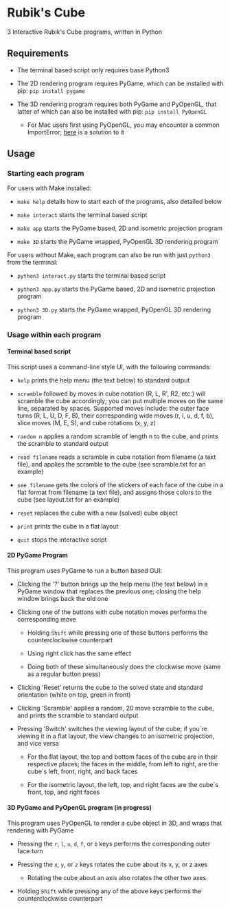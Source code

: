 # Rubik's Cube
3 Interactive Rubik's Cube programs, written in Python


## Requirements
* The terminal based script only requires base Python3

* The 2D rendering program requires PyGame, which can be installed with pip: `pip install pygame`

* The 3D rendering program requires both PyGame and PyOpenGL, that latter of which can also be installed with pip: `pip install PyOpenGL`
    * For Mac users first using PyOpenGL, you may encounter a common ImportError; [here](https://github.com/PixarAnimationStudios/USD/issues/1372) is a solution to it
    
## Usage
### Starting each program
For users with Make installed:

* `make help` details how to start each of the programs, also detailed below

* `make interact` starts the terminal based script

* `make app` starts the PyGame based, 2D and isometric projection program

* `make 3D` starts the PyGame wrapped, PyOpenGL 3D rendering program

For users without Make, each program can also be run with just `python3` from the terminal:

* `python3 interact.py` starts the terminal based script

* `python3 app.py` starts the PyGame based, 2D and isometric projection program

* `python3 3D.py` starts the PyGame wrapped, PyOpenGL 3D rendering program

### Usage within each program
#### Terminal based script
This script uses a command-line style UI, with the following commands:

* `help` prints the help menu (the text below) to standard output

* `scramble` followed by moves in cube notation (R, L, R', R2, etc.) will scramble the cube accordingly; you can put multiple moves on the same line, separated by spaces. Supported moves include: the outer face turns (R, L, U, D, F, B), their corresponding wide moves (r, l, u, d, f, b), slice moves (M, E, S), and cube rotations (x, y, z)

* `random n` applies a random scramble of length n to the cube, and prints the scramble to standard output

* `read filename` reads a scramble in cube notation from filename (a text file),
        and applies the scramble to the cube (see scramble.txt for an example)

* `see filename` gets the colors of the stickers of each face of the cube in a flat format
        from filename (a text file), and assigns those colors to the cube (see layout.txt for an example)

* `reset` replaces the cube with a new (solved) cube object

* `print` prints the cube in a flat layout

* `quit` stops the interactive script

#### 2D PyGame Program
This program uses PyGame to run a button based GUI:

* Clicking the '?' button brings up the help menu (the text below) in a PyGame window that replaces the previous one; closing the help window brings back the old one
  
* Clicking one of the buttons with cube notation moves performs the corresponding move

    * Holding `Shift` while pressing one of these buttons performs the counterclockwise counterpart
    
    * Using right click has the same effect
    
    * Doing both of these simultaneously does the clockwise move (same as a regular button press)
    
* Clicking 'Reset' returns the cube to the solved state and standard orientation (white on top, green in front)

* Clicking 'Scramble' applies a random, 20 move scramble to the cube, and prints the scramble to standard output

* Pressing 'Switch' switches the viewing layout of the cube; if you`re viewing it in a flat layout, the view changes to an isometric projection, and vice versa

    * For the flat layout, the top and bottom faces of the cube are in their respective places; the faces in the middle, from left to right, are the cube`s left, front, right, and back faces
    
    * For the isometric layout, the left, top, and right faces are the cube`s front, top, and right faces
    
#### 3D PyGame and PyOpenGL program (in progress)
This program uses PyOpenGL to render a cube object in 3D, and wraps that rendering with PyGame

* Pressing the `r`, `l`, `u`, `d`, `f`, or `b` keys performs the corresponding outer face turn

* Pressing the `x`, `y`, or `z` keys rotates the cube about its x, y, or z axes
   
    * Rotating the cube about an axis also rotates the other two axes
    
* Holding `Shift` while pressing any of the above keys performs the counterclockwise counterpart
